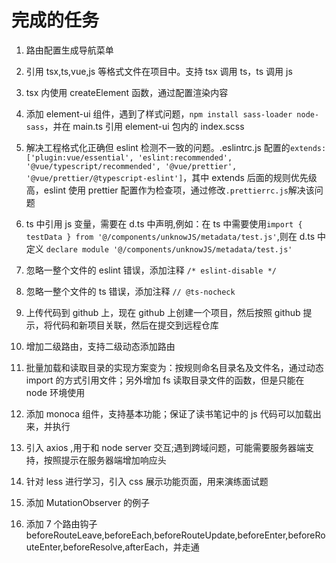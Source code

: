 # 完成的任务

1. 路由配置生成导航菜单

2. 引用 tsx,ts,vue,js 等格式文件在项目中。支持 tsx 调用 ts，ts 调用 js

3. tsx 内使用 createElement 函数，通过配置渲染内容

4. 添加 element-ui 组件，遇到了样式问题，`npm install sass-loader node-sass`，并在 main.ts 引用 element-ui 包内的 index.scss

5. 解决工程格式化正确但 eslint 检测不一致的问题。.eslintrc.js 配置的`extends: ['plugin:vue/essential', 'eslint:recommended', '@vue/typescript/recommended', '@vue/prettier', '@vue/prettier/@typescript-eslint']`，其中 extends 后面的规则优先级高，eslint 使用 prettier 配置作为检查项，通过修改`.prettierrc.js`解决该问题

6. ts 中引用 js 变量，需要在 d.ts 中声明,例如：在 ts 中需要使用`import { testData } from '@/components/unknowJS/metadata/test.js'`,则在 d.ts 中定义 `declare module '@/components/unknowJS/metadata/test.js'`

7. 忽略一整个文件的 eslint 错误，添加注释 `/* eslint-disable */`

8. 忽略一整个文件的 ts 错误，添加注释 `// @ts-nocheck`

9. 上传代码到 github 上，现在 github 上创建一个项目，然后按照 github 提示，将代码和新项目关联，然后在提交到远程仓库

10. 增加二级路由，支持二级动态添加路由

11. 批量加载和读取目录的实现方案变为：按规则命名目录名及文件名，通过动态 import 的方式引用文件；另外增加 fs 读取目录文件的函数，但是只能在 node 环境使用

12. 添加 monoca 组件，支持基本功能；保证了读书笔记中的 js 代码可以加载出来，并执行

13. 引入 axios ,用于和 node server 交互;遇到跨域问题，可能需要服务器端支持，按照提示在服务器端增加响应头

14. 针对 less 进行学习，引入 css 展示功能页面，用来演练面试题

15. 添加 MutationObserver 的例子

16. 添加 7 个路由钩子 beforeRouteLeave,beforeEach,beforeRouteUpdate,beforeEnter,beforeRouteEnter,beforeResolve,afterEach，并走通
